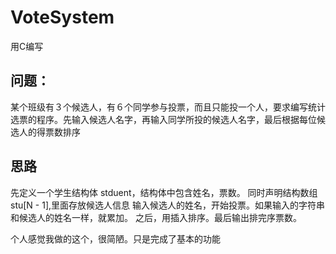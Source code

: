 # VoteSystem
用C编写
## 问题：
某个班级有３个候选人，有６个同学参与投票，而且只能投一个人，要求编写统计选票的程序。先输入候选人名字，再输入同学所投的候选人名字，最后根据每位候选人的得票数排序

## 思路
先定义一个学生结构体 stduent，结构体中包含姓名，票数。
同时声明结构数组stu[N - 1],里面存放候选人信息
输入候选人的姓名，开始投票。如果输入的字符串和候选人的姓名一样，就累加。
之后，用插入排序。最后输出排完序票数。

个人感觉我做的这个，很简陋。只是完成了基本的功能

